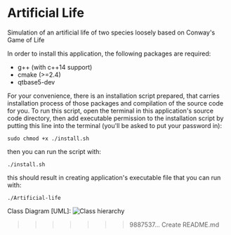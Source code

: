 
# Artificial Life
Simulation of an artificial life of two species loosely based on Conway's Game of Life

In order to install this application, the following packages are required:
* g++ (with c++14 support)
* cmake (>=2.4)
* qtbase5-dev

For your convenience, there is an installation script prepared,
that carries installation process of those packages and compilation of
the source code for you. To run this script, open the terminal in this application's source code 
directory, then add executable permission to the installation script by putting this line 
into the terminal (you'll be asked to put your password in):

```
sudo chmod +x ./install.sh
```

then you can run the script with:

```
./install.sh
```

this should result in creating application's executable file that you can run with:

```
./Artificial-life
```


Class Diagram [UML]:
![Class hierarchy](https://i.imgur.com/PBnTuuk.png)
>>>>>>> 9887537... Create README.md
